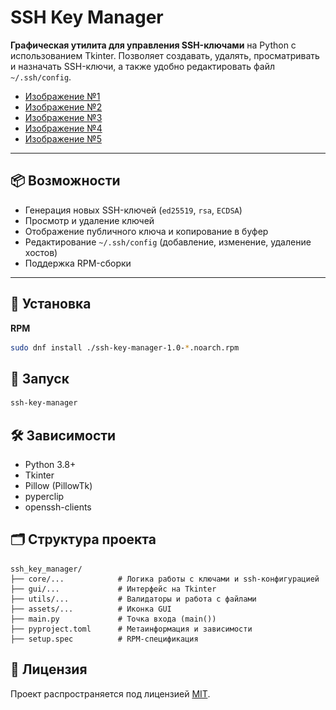 # SSH Key Manager

**Графическая утилита для управления SSH-ключами** на Python с использованием Tkinter. Позволяет создавать, удалять, просматривать и назначать SSH-ключи, а также удобно редактировать файл `~/.ssh/config`.

- [Изображение №1](<img alt="Screenshot" height="400" src="screenshots/1.png" width="400"/>)
- [Изображение №2](<img alt="Screenshot" height="400" src="screenshots/2.png" width="400"/>)
- [Изображение №3](<img alt="Screenshot" height="400" src="screenshots/3.png" width="400"/>)
- [Изображение №4](<img alt="Screenshot" height="400" src="screenshots/4.png" width="400"/>)
- [Изображение №5](<img alt="Screenshot" height="400" src="screenshots/5.png" width="400"/>)

---

## 📦 Возможности

- Генерация новых SSH-ключей (`ed25519`, `rsa`, `ECDSA`)
- Просмотр и удаление ключей
- Отображение публичного ключа и копирование в буфер
- Редактирование `~/.ssh/config` (добавление, изменение, удаление хостов)
- Поддержка RPM-сборки

---

## 🧱 Установка

**RPM**

```bash
sudo dnf install ./ssh-key-manager-1.0-*.noarch.rpm
```

## 🚀 Запуск

```bash
ssh-key-manager
```

## 🛠️ Зависимости

- Python 3.8+
- Tkinter
- Pillow (PillowTk)
- pyperclip
- openssh-clients

## 🗂️ Структура проекта

```
ssh_key_manager/
├── core/...            # Логика работы с ключами и ssh-конфигурацией
├── gui/...             # Интерфейс на Tkinter
├── utils/...           # Валидаторы и работа с файлами
├── assets/...          # Иконка GUI
├── main.py             # Точка входа (main())
├── pyproject.toml      # Метаинформация и зависимости
├── setup.spec          # RPM-спецификация
```

## 📜 Лицензия
Проект распространяется под лицензией [MIT](https://github.com/threenet3/ssh_key_manager/tree/main?tab=License-1-ov-file).
